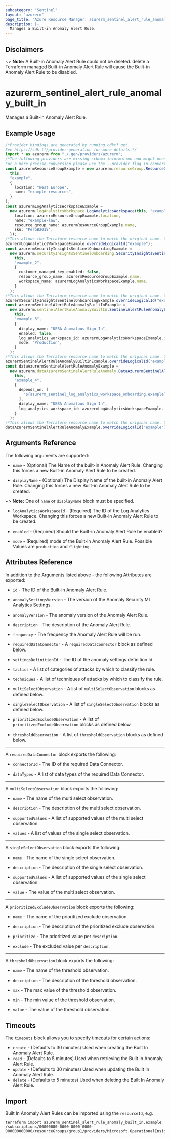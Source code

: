 ```yaml
---
subcategory: "Sentinel"
layout: "azurerm"
page_title: "Azure Resource Manager: azurerm_sentinel_alert_rule_anomaly_built_in"
description: |-
  Manages a Built-in Anomaly Alert Rule.
---
```


## Disclaimers

\~> **Note:** A Built-in Anomaly Alert Rule could not be deleted. delete a Terraform managed Built-in Anomaly Alert Rule will cause the Built-in Anomaly Alert Rule to be disabled.

# azurerm\_sentinel\_alert\_rule\_anomaly\_built\_in

Manages a Built-in Anomaly Alert Rule.

## Example Usage

```typescript
/*Provider bindings are generated by running cdktf get.
See https://cdk.tf/provider-generation for more details.*/
import * as azurerm from "./.gen/providers/azurerm";
/*The following providers are missing schema information and might need manual adjustments to synthesize correctly: azurerm.
For a more precise conversion please use the --provider flag in convert.*/
const azurermResourceGroupExample = new azurerm.resourceGroup.ResourceGroup(
  this,
  "example",
  {
    location: "West Europe",
    name: "example-resources",
  }
);
const azurermLogAnalyticsWorkspaceExample =
  new azurerm.logAnalyticsWorkspace.LogAnalyticsWorkspace(this, "example_1", {
    location: azurermResourceGroupExample.location,
    name: "example-law",
    resource_group_name: azurermResourceGroupExample.name,
    sku: "PerGB2018",
  });
/*This allows the Terraform resource name to match the original name. You can remove the call if you don't need them to match.*/
azurermLogAnalyticsWorkspaceExample.overrideLogicalId("example");
const azurermSecurityInsightsSentinelOnboardingExample =
  new azurerm.securityInsightsSentinelOnboarding.SecurityInsightsSentinelOnboarding(
    this,
    "example_2",
    {
      customer_managed_key_enabled: false,
      resource_group_name: azurermResourceGroupExample.name,
      workspace_name: azurermLogAnalyticsWorkspaceExample.name,
    }
  );
/*This allows the Terraform resource name to match the original name. You can remove the call if you don't need them to match.*/
azurermSecurityInsightsSentinelOnboardingExample.overrideLogicalId("example");
const azurermSentinelAlertRuleAnomalyBuiltInExample =
  new azurerm.sentinelAlertRuleAnomalyBuiltIn.SentinelAlertRuleAnomalyBuiltIn(
    this,
    "example_3",
    {
      display_name: "UEBA Anomalous Sign In",
      enabled: false,
      log_analytics_workspace_id: azurermLogAnalyticsWorkspaceExample.id,
      mode: "Production",
    }
  );
/*This allows the Terraform resource name to match the original name. You can remove the call if you don't need them to match.*/
azurermSentinelAlertRuleAnomalyBuiltInExample.overrideLogicalId("example");
const dataAzurermSentinelAlertRuleAnomalyExample =
  new azurerm.dataAzurermSentinelAlertRuleAnomaly.DataAzurermSentinelAlertRuleAnomaly(
    this,
    "example_4",
    {
      depends_on: [
        "${azurerm_sentinel_log_analytics_workspace_onboarding.example}",
      ],
      display_name: "UEBA Anomalous Sign In",
      log_analytics_workspace_id: azurermLogAnalyticsWorkspaceExample.id,
    }
  );
/*This allows the Terraform resource name to match the original name. You can remove the call if you don't need them to match.*/
dataAzurermSentinelAlertRuleAnomalyExample.overrideLogicalId("example");

```

## Arguments Reference

The following arguments are supported:

*   `name` - (Optional) The Name of the built-in Anomaly Alert Rule. Changing this forces a new Built-in Anomaly Alert Rule to be created.

*   `displayName` - (Optional) The Display Name of the built-in Anomaly Alert Rule. Changing this forces a new Built-in Anomaly Alert Rule to be created.

\~> **Note:** One of `name` or `displayName` block must be specified.

*   `logAnalyticsWorkspaceId` - (Required) The ID of the Log Analytics Workspace. Changing this forces a new Built-in Anomaly Alert Rule to be created.

*   `enabled` - (Required) Should the Built-in Anomaly Alert Rule be enabled?

*   `mode` - (Required) mode of the Built-in Anomaly Alert Rule. Possible Values are `production` and `flighting`.

## Attributes Reference

In addition to the Arguments listed above - the following Attributes are exported:

*   `id` - The ID of the Built-in Anomaly Alert Rule.

*   `anomalySettingsVersion` - The version of the Anomaly Security ML Analytics Settings.

*   `anomalyVersion` - The anomaly version of the Anomaly Alert Rule.

*   `description` - The description of the Anomaly Alert Rule.

*   `frequency` - The frequency the Anomaly Alert Rule will be run.

*   `requiredDataConnector` - A `requiredDataConnector` block as defined below.

*   `settingsDefinitionId` - The ID of the anomaly settings definition Id.

*   `tactics` - A list of categories of attacks by which to classify the rule.

*   `techniques` - A list of techniques of attacks by which to classify the rule.

*   `multiSelectObservation` - A list of `multiSelectObservation` blocks as defined below.

*   `singleSelectObservation` - A list of `singleSelectObservation` blocks as defined below.

*   `prioritizedExcludeObservation` - A list of `prioritizedExcludeObservation` blocks as defined below.

*   `thresholdObservation` - A list of `thresholdObservation` blocks as defined below.

***

A `requiredDataConnector` block exports the following:

*   `connectorId` - The ID of the required Data Connector.

*   `dataTypes` - A list of data types of the required Data Connector.

***

A `multiSelectObservation` block exports the following:

*   `name` - The name of the multi select observation.

*   `description` - The description of the multi select observation.

*   `supportedValues` - A list of supported values of the multi select observation.

*   `values` - A list of values of the single select observation.

***

A `singleSelectObservation` block exports the following:

*   `name` - The name of the single select observation.

*   `description` - The description of the single select observation.

*   `supportedValues` - A list of supported values of the single select observation.

*   `value` - The value of the multi select observation.

***

A `prioritizedExcludeObservation` block exports the following:

*   `name` - The name of the prioritized exclude observation.

*   `description` - The description of the prioritized exclude observation.

*   `prioritize` - The prioritized value per `description`.

*   `exclude` - The excluded value per `description`.

***

A `thresholdObservation` block exports the following:

*   `name` - The name of the threshold observation.

*   `description` - The description of the threshold observation.

*   `max` - The max value of the threshold observation.

*   `min` - The min value of the threshold observation.

*   `value` - The value of the threshold observation.

## Timeouts

The `timeouts` block allows you to specify [timeouts](https://www.terraform.io/language/resources/syntax#operation-timeouts) for certain actions:

* `create` - (Defaults to 30 minutes) Used when creating the Built In Anomaly Alert Rule.
* `read` - (Defaults to 5 minutes) Used when retrieving the Built In Anomaly Alert Rule.
* `update` - (Defaults to 30 minutes) Used when updating the Built In Anomaly Alert Rule.
* `delete` - (Defaults to 5 minutes) Used when deleting the Built In Anomaly Alert Rule.

## Import

Built In Anomaly Alert Rules can be imported using the `resourceId`, e.g.

```shell
terraform import azurerm_sentinel_alert_rule_anomaly_built_in.example /subscriptions/00000000-0000-0000-0000-000000000000/resourceGroups/group1/providers/Microsoft.OperationalInsights/workspaces/workspace1/providers/Microsoft.SecurityInsights/securityMLAnalyticsSettings/setting1
```
